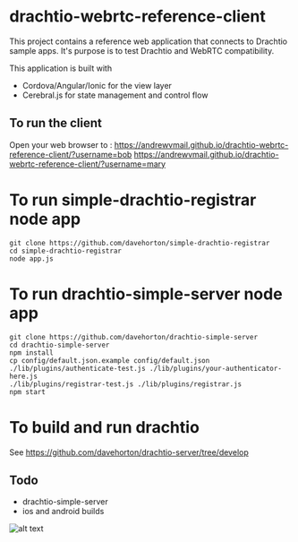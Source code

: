 # drachtio-webrtc-reference-client

This project contains a reference web application that connects to Drachtio sample apps. It's purpose is to test Drachtio and WebRTC compatibility.

This application is built with
- Cordova/Angular/Ionic for the view layer
- Cerebral.js for state management and control flow

## To run the client

Open your web browser to :
https://andrewvmail.github.io/drachtio-webrtc-reference-client/?username=bob
https://andrewvmail.github.io/drachtio-webrtc-reference-client/?username=mary

# To run simple-drachtio-registrar node app
```
git clone https://github.com/davehorton/simple-drachtio-registrar
cd simple-drachtio-registrar
node app.js
```

# To run drachtio-simple-server node app
```
git clone https://github.com/davehorton/drachtio-simple-server
cd drachtio-simple-server
npm install
cp config/default.json.example config/default.json
./lib/plugins/authenticate-test.js ./lib/plugins/your-authenticator-here.js
./lib/plugins/registrar-test.js ./lib/plugins/registrar.js
npm start
```

# To build and run drachtio
See https://github.com/davehorton/drachtio-server/tree/develop

## Todo
- drachtio-simple-server
- ios and android builds

![alt text](https://user-images.githubusercontent.com/2431354/46010022-22f5ad00-c076-11e8-8f10-f7fabbc83942.gif)
